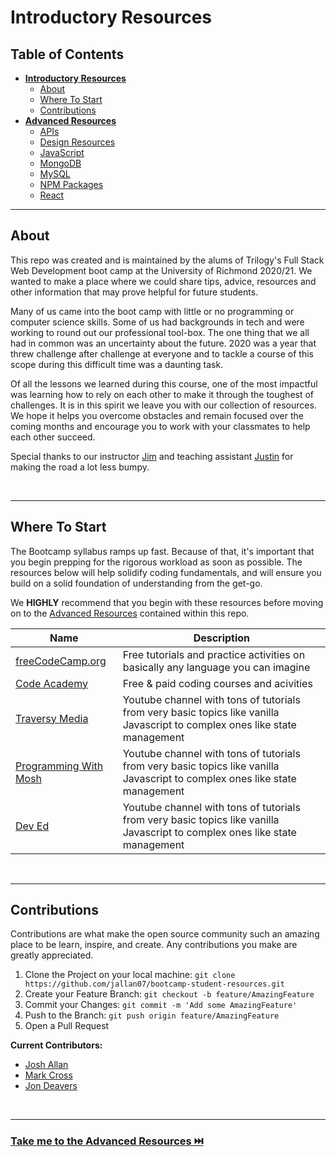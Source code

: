 # Introductory Resources

## **Table of Contents**

- [**Introductory Resources**](README.md#introductory-resources)
  - [About](README.md#about)
  - [Where To Start](README.md#where-to-start)
  - [Contributions](README.md#contributions)
- [**Advanced Resources**](ADVANCED.md#advanced-resources)
  - [APIs](ADVANCED.md#apis)
  - [Design Resources](ADVANCED.md#design-resources)
  - [JavaScript](ADVANCED.md#javascript)
  - [MongoDB](ADVANCED.md#mongodb)
  - [MySQL](ADVANCED.md#mysql)
  - [NPM Packages](ADVANCED.md#npm-packages)
  - [React](ADVANCED.md#react)

---

## About

This repo was created and is maintained by the alums of Trilogy's Full Stack Web Development boot camp at the University of Richmond 2020/21. We wanted to make a place where we could share tips, advice, resources and other information that may prove helpful for future students.

Many of us came into the boot camp with little or no programming or computer science skills. Some of us had backgrounds in tech and were working to round out our professional tool-box. The one thing that we all had in common was an uncertainty about the future. 2020 was a year that threw challenge after challenge at everyone and to tackle a course of this scope during this difficult time was a daunting task.

Of all the lessons we learned during this course, one of the most impactful was learning how to rely on each other to make it through the toughest of challenges. It is in this spirit we leave you with our collection of resources. We hope it helps you overcome obstacles and remain focused over the coming months and encourage you to work with your classmates to help each other succeed.

Special thanks to our instructor [Jim](https://divstrong.com/) and teaching assistant [Justin](https://github.com/SiimonStark) for making the road a lot less bumpy.

<br />

---

## **Where To Start**

The Bootcamp syllabus ramps up fast. Because of that, it's important that you begin prepping for the rigorous workload as soon as possible. The resources below will help solidify coding fundamentals, and will ensure you build on a solid foundation of understanding from the get-go.

We **HIGHLY** recommend that you begin with these resources before moving on to the [Advanced Resources](advanced-resources.md#advanced-resources) contained within this repo.

| Name                                                                      | Description                                                                                                                 |
| ------------------------------------------------------------------------- | --------------------------------------------------------------------------------------------------------------------------- |
| [freeCodeCamp.org](https://freeCodeCamp.org/)                             | Free tutorials and practice activities on basically any language you can imagine                                            |
| [Code Academy](https://codeacademy.com)                                   | Free & paid coding courses and acivities                                                                                    |
| [Traversy Media](https://www.youtube.com/user/TechGuyWeb)                 | Youtube channel with tons of tutorials from very basic topics like vanilla Javascript to complex ones like state management |
| [Programming With Mosh](https://www.youtube.com/user/programmingwithmosh) | Youtube channel with tons of tutorials from very basic topics like vanilla Javascript to complex ones like state management |
| [Dev Ed](https://www.youtube.com/channel/UClb90NQQcskPUGDIXsQEz5Q)        | Youtube channel with tons of tutorials from very basic topics like vanilla Javascript to complex ones like state management |

<br />

---

## Contributions

Contributions are what make the open source community such an amazing place to be learn, inspire, and create. Any contributions you make are greatly appreciated.

1. Clone the Project on your local machine: `git clone https://github.com/jallan07/bootcamp-student-resources.git`
2. Create your Feature Branch: `git checkout -b feature/AmazingFeature`
3. Commit your Changes: `git commit -m 'Add some AmazingFeature'`
4. Push to the Branch: `git push origin feature/AmazingFeature`
5. Open a Pull Request

**Current Contributors:**

- [Josh Allan](https://github.com/jallan07)
- [Mark Cross](https://github.com/markdcross)
- [Jon Deavers](https://github.com/lucsedirae)

<br />

---

### [Take me to the **Advanced Resources** ⏭️ ](advanced-resources.md#advanced-resources)
